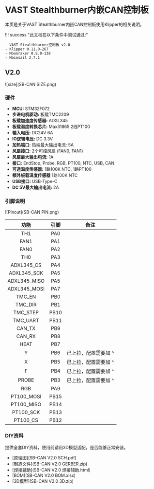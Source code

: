 # VAST Stealthburner内嵌CAN控制板

本页是关于VAST Stealthburner内嵌CAN控制板使用Klipper的相关说明。

!!! success "此文档在以下条件中测试通过:"

    - VAST Stealthburner控制板 v2.0
    - Klipper 0.11.0-267
    - Moonraker 0.8.0-138
    - Mainsail 2.7.1

## V2.0

![size](SB-CAN SIZE.png)

### 硬件

- **MCU:** STM32F072
- **步进电机驱动:** 板载TMC2209
- **板载加速度传感器:** ADXL345
- **板载温度转换芯片:** Max31865 2线PT100
- **输入电压:** DC24V 6A
- **IO逻辑电压:** DC 3.3V
- **加热端口:** 热端最大输出电流: 5A
- **风扇接口:** 2个可控风扇 (FAN0, FAN1)
- **风扇最大输出电流:** 1A
- **接口:** EndStop, Probe, RGB, PT100, NTC, USB, CAN
- **可选温度传感器:** 1路100K NTC, 1路PT100
- **额外板载温度传感器** 1路100K NTC
- **USB接口:** USB-Type-C
- **DC 5V最大输出电流:** 2A

### 引脚说明

![Pinout](SB-CAN PIN.png)

| 功能 | 引脚 | 备注 |
| :----: | :----: | :----: |
| TH1 | PA0 |   |
| FAN1 | PA1 |   |
| FAN0 | PA2 |   |
| TH0 | PA3 |   |
| ADXL345_CS | PA4 |   |
| ADXL345_SCK | PA5 |   |
| ADXL345_MISO | PA5 |   |
| ADXL345_MOSI | PA7 |   |
| TMC_EN | PB0 |   |
| TMC_DIR | PB1 |   |
| TMC_STEP | PB10 |   |
| TMC_UART | PB11 |   |
| CAN_TX | PB9 |   |
| CAN_RX | PB8 |   |
| HEAT | PB7 |   |
| Y | PB6 | 已上拉，配置需要加 ^ |
| X | PB5 | 已上拉，配置需要加 ^ |
| F | PB4 | 已上拉，配置需要加 ^ |
| PROBE | PB3 | 已上拉，配置需要加 ^ |
| RGB | PA9 |   |
| PT100_MOSI | PB15 |   |
| PT100_MISO | PB14 |   |
| PT100_SCK | PB13 |   |
| PT100_CS | PB12 |   |

### DIY资料

提供全套DIY资料，使用前请用3D模型适配，是否能够正常安装。

- [原理图](SB-CAN V2.0 SCH.pdf)
- [制造文件](SB-CAN V2.0 GERBER.zip)
- [焊接辅助](SB-CAN V2.0 焊接辅助.html)
- [BOM](SB-CAN V2.0 BOM.xlsx)
- [3D模型](SB-CAN V2.0 3D.zip)

